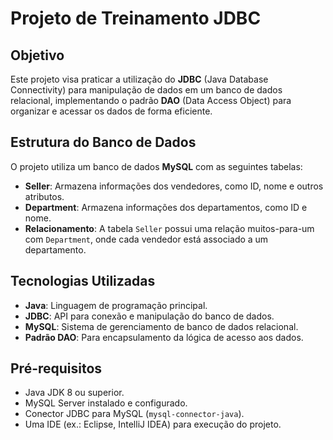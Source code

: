 # Projeto de Treinamento JDBC

## Objetivo
Este projeto visa praticar a utilização do **JDBC** (Java Database Connectivity) para manipulação de dados em um banco de dados relacional, implementando o padrão **DAO** (Data Access Object) para organizar e acessar os dados de forma eficiente.

## Estrutura do Banco de Dados
O projeto utiliza um banco de dados **MySQL** com as seguintes tabelas:
- **Seller**: Armazena informações dos vendedores, como ID, nome e outros atributos.
- **Department**: Armazena informações dos departamentos, como ID e nome.
- **Relacionamento**: A tabela `Seller` possui uma relação muitos-para-um com `Department`, onde cada vendedor está associado a um departamento.

## Tecnologias Utilizadas
- **Java**: Linguagem de programação principal.
- **JDBC**: API para conexão e manipulação do banco de dados.
- **MySQL**: Sistema de gerenciamento de banco de dados relacional.
- **Padrão DAO**: Para encapsulamento da lógica de acesso aos dados.

## Pré-requisitos
- Java JDK 8 ou superior.
- MySQL Server instalado e configurado.
- Conector JDBC para MySQL (`mysql-connector-java`).
- Uma IDE (ex.: Eclipse, IntelliJ IDEA) para execução do projeto.

